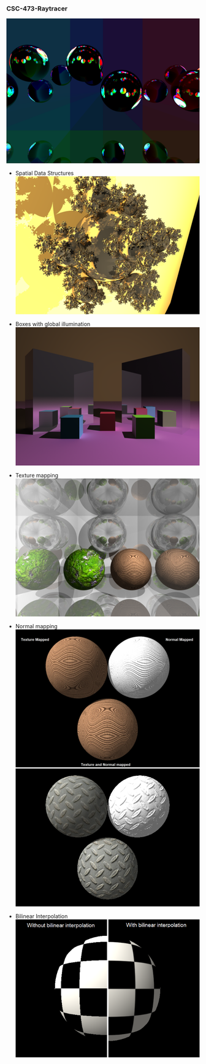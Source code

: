 ### CSC-473-Raytracer

![myPlanes](output/myPlanes2.png)

- Spatial Data Structures
![balls](output/balls2.png)

- Boxes with global illumination
![boxes](output/boxgi.png)

- Texture mapping
![texture](output/texture.png)

- Normal mapping
![norm](output/norm.png)
![norm1](output/norm1.png)

- Bilinear Interpolation
![bi](output/bi.png)


